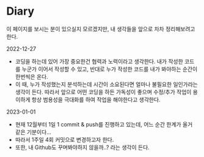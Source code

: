 # Diary

이 페이지를 보시는 분이 있으실지 모르겠지만, 내 생각들을 앞으로 차차 정리해보려고 한다.

2022-12-27
- 코딩을 하는데 있어 가장 중요한건 협력과 노력이라고 생각한다. 내가 작성한 코드를 누군가 이어서 작성할 수 있고, 
반대로 누가 작성한 코드를 내가 봐야하는 순간이 한번씩은 온다.
- 이 때, 누가 작성했는지 분석하는데 시간이 소요된다면 얼마나 불필요한 일인가라는 생각이 든다. 따라서 앞으로 어떤 코딩을 하든
가독성이 좋으며 수정/추가 작업이 용이하게 항상 범용성을 극대화를 하여 작업을 해야한다고 생각한다.


2023-01-01
- 현재 12월부터 1일 1 commit & push를 진행하고 있는데, 어느 순간 한계가 올거 같은 기분이다... 
- 따라서 1주일 4회 커밋으로 변경하고자 한다.
- 또한, 내 Github도 꾸며봐야하지 않을까..? 라는 생각이 든다.